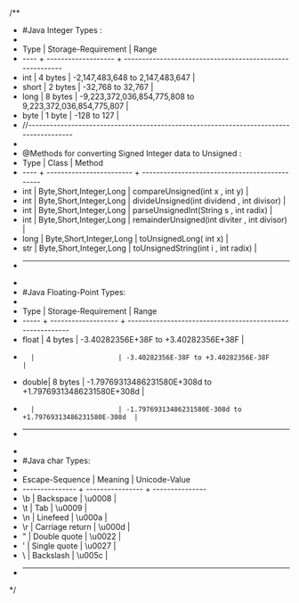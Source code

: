 /**
* #Java Integer Types :
* 
* Type  | Storage-Requirement |  Range
* ----	+ ------------------- + ---------------------------------------------------------
* int 	| 4 bytes             | -2,147,483,648 to 2,147,483,647                          |
* short | 2 bytes             | -32,768 to 32,767                                        |
* long  | 8 bytes             | -9,223,372,036,854,775,808 to 9,223,372,036,854,775,807  |
* byte  | 1 byte              | -128 to 127                                              |
* //---------------------------------------------------------------------------------------
*
* @Methods for  converting Signed Integer data to Unsigned :
* Type | Class                    | Method                         
* ---- + ------------------------ + ----------------------------------------------
* int  | Byte,Short,Integer,Long  | compareUnsigned(int x , int y)                |
* int  | Byte,Short,Integer,Long  | divideUnsigned(int dividend , int divisor)    |
* int  | Byte,Short,Integer,Long  | parseUnsignedInt(String s , int radix)        |
* int  | Byte,Short,Integer,Long  | remainderUnsigned(int diviter , int divisor)  |
* long | Byte,Short,Integer,Long  | toUnsignedLong( int x)                        |
* str  | Byte,Short,Integer,Long  | toUnsignedString(int i , int radix)           |
* --------------------------------------------------------------------------------
*
* #Java Floating-Point Types:
* 
* Type  | Storage-Requirement | Range
* ----- + ------------------- + ----------------------------------------------------------
* float | 4 bytes             | -3.40282356E+38F to +3.40282356E+38F                      |
*       |                     | -3.40282356E-38F to +3.40282356E-38F                      |
* double| 8 bytes             | -1.79769313486231580E+308d to +1.79769313486231580E+308d  |
*       |                     | -1.79769313486231580E-308d to +1.79769313486231580E-308d  |
* ----------------------------------------------------------------------------------------
* 
* #Java char Types:
* 
* Escape-Sequence | Meaning          | Unicode-Value
* --------------- + ---------------- + ---------------
* \b              | Backspace        | \u0008         |
* \t              | Tab              | \u0009         |
* \n              | Linefeed         | \u000a         |
* \r              | Carriage return  | \u000d         |
* \"              | Double quote     | \u0022         |
* \'              | Single quote     | \u0027         |
* \\              | Backslash        | \u005c         |
* ----------------------------------------------------
*/
